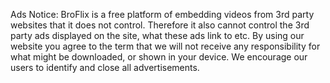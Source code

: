 Ads Notice: BroFlix is a free platform of embedding videos from 3rd party websites that it does not control. Therefore it also cannot control the 3rd party ads displayed on the site, what these ads link to etc. By using our website you agree to the term that we will not receive any responsibility for what might be downloaded, or shown in your device. We encourage our users to identify and close all advertisements.